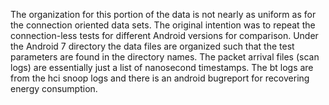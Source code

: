 The organization for this portion of the data is not nearly as uniform as for the connection oriented data sets. The original intention was to repeat the connection-less tests for different Android versions for comparison. Under the Android 7 directory the data files are organized such that the test parameters are found in the directory names. The packet arrival files (scan logs) are essentially just a list of nanosecond timestamps. The bt logs are from the hci snoop logs and there is an android bugreport for recovering energy consumption. 
